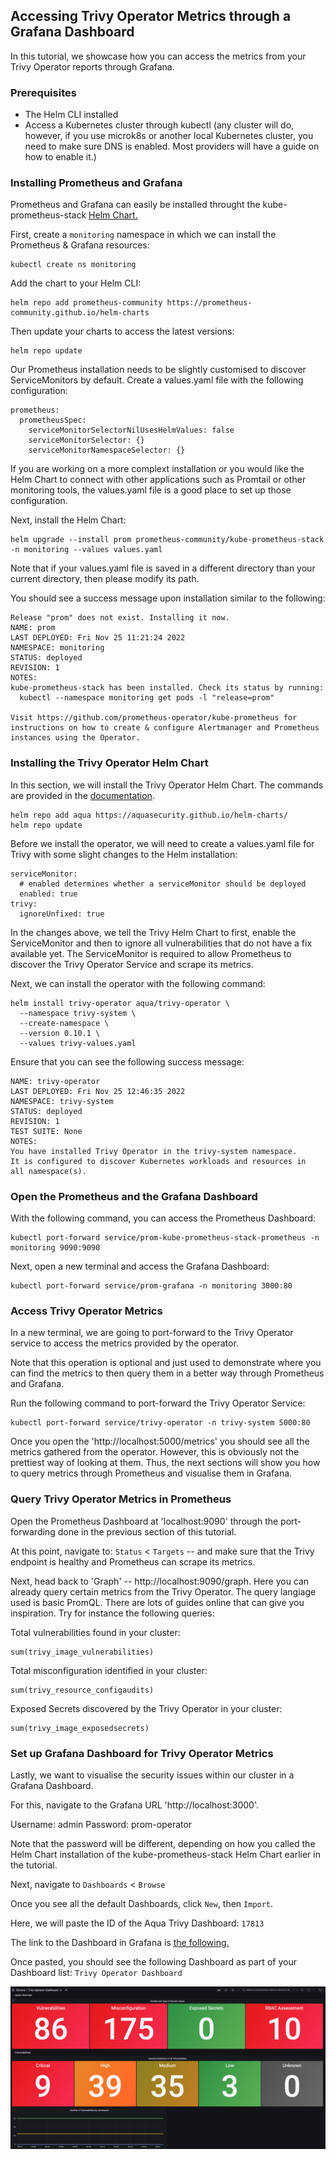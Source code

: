 ## Accessing Trivy Operator Metrics through a Grafana Dashboard

In this tutorial, we showcase how you can access the metrics from your Trivy Operator reports through Grafana.

### Prerequisites

* The Helm CLI installed
* Access a Kubernetes cluster through kubectl (any cluster will do, however, if you use microk8s or another local Kubernetes cluster, you need to make sure DNS is enabled. Most providers will have a guide on how to enable it.)

### Installing Prometheus and Grafana

Prometheus and Grafana can easily be installed throught the kube-prometheus-stack [Helm Chart.](https://github.com/prometheus-community/helm-charts/tree/main/charts/kube-prometheus-stack)

First, create a `monitoring` namespace in which we can install the Prometheus & Grafana resources:
```
kubectl create ns monitoring
```

Add the chart to your Helm CLI:
```
helm repo add prometheus-community https://prometheus-community.github.io/helm-charts
```

Then update your charts to access the latest versions:
```
helm repo update
```

Our Prometheus installation needs to be slightly customised to discover ServiceMonitors by default. Create a values.yaml file with the following configuration:
```
prometheus:
  prometheusSpec:
    serviceMonitorSelectorNilUsesHelmValues: false
    serviceMonitorSelector: {}
    serviceMonitorNamespaceSelector: {}
```

If you are working on a more complext installation or you would like the Helm Chart to connect with other applications such as Promtail or other monitoring tools, the values.yaml file is a good place to set up those configuration.

Next, install the Helm Chart:
```
helm upgrade --install prom prometheus-community/kube-prometheus-stack -n monitoring --values values.yaml
```

Note that if your values.yaml file is saved in a different directory than your current directory, then please modify its path.

You should see a success message upon installation similar to the following:
```
Release "prom" does not exist. Installing it now.
NAME: prom
LAST DEPLOYED: Fri Nov 25 11:21:24 2022
NAMESPACE: monitoring
STATUS: deployed
REVISION: 1
NOTES:
kube-prometheus-stack has been installed. Check its status by running:
  kubectl --namespace monitoring get pods -l "release=prom"

Visit https://github.com/prometheus-operator/kube-prometheus for instructions on how to create & configure Alertmanager and Prometheus instances using the Operator.
```

### Installing the Trivy Operator Helm Chart

In this section, we will install the Trivy Operator Helm Chart. The commands are provided in the [documentation](https://aquasecurity.github.io/trivy-operator/v0.7.1/operator/installation/helm/).

```
helm repo add aqua https://aquasecurity.github.io/helm-charts/
helm repo update
```

Before we install the operator, we will need to create a values.yaml file for Trivy with some slight changes to the Helm installation:
```
serviceMonitor:
  # enabled determines whether a serviceMonitor should be deployed
  enabled: true
trivy:
  ignoreUnfixed: true
```
In the changes above, we tell the Trivy Helm Chart to first, enable the ServiceMonitor and then to ignore all vulnerabilities that do not have a fix available yet. The ServiceMonitor is required to allow Prometheus to discover the Trivy Operator Service and scrape its metrics.

Next, we can install the operator with the following command:
```
helm install trivy-operator aqua/trivy-operator \
  --namespace trivy-system \
  --create-namespace \
  --version 0.10.1 \
  --values trivy-values.yaml
```

Ensure that you can see the following success message:
```
NAME: trivy-operator
LAST DEPLOYED: Fri Nov 25 12:46:35 2022
NAMESPACE: trivy-system
STATUS: deployed
REVISION: 1
TEST SUITE: None
NOTES:
You have installed Trivy Operator in the trivy-system namespace.
It is configured to discover Kubernetes workloads and resources in
all namespace(s).
```

### Open the Prometheus and the Grafana Dashboard

With the following command, you can access the Prometheus Dashboard:
```
kubectl port-forward service/prom-kube-prometheus-stack-prometheus -n monitoring 9090:9090
```

Next, open a new terminal and access the Grafana Dashboard:
```
kubectl port-forward service/prom-grafana -n monitoring 3000:80
```

### Access Trivy Operator Metrics

In a new terminal, we are going to port-forward to the Trivy Operator service to access the metrics provided by the operator. 

Note that this operation is optional and just used to demonstrate where you can find the metrics to then query them in a better way through Prometheus and Grafana.

Run the following command to port-forward the Trivy Operator Service:

```
kubectl port-forward service/trivy-operator -n trivy-system 5000:80
```

Once you open the 'http://localhost:5000/metrics' you should see all the metrics gathered from the operator. However, this is obviously not the prettiest way of looking at them. Thus, the next sections will show you how to query metrics through Prometheus and visualise them in Grafana. 

### Query Trivy Operator Metrics in Prometheus

Open the Prometheus Dashboard at 'localhost:9090' through the port-forwarding done in the previous section of this tutorial.

At this point, navigate to: `Status` < `Targets` -- and make sure that the Trivy endpoint is healthy and Prometheus can scrape its metrics.

Next, head back to 'Graph' -- http://localhost:9090/graph. Here you can already query certain metrics from the Trivy Operator. The query langiage used is basic PromQL.
There are lots of guides online that can give you inspiration. Try for instance the following queries:

Total vulnerabilities found in your cluster:
```
sum(trivy_image_vulnerabilities)
```

Total misconfiguration identified in your cluster:
```
sum(trivy_resource_configaudits)
```

Exposed Secrets discovered by the Trivy Operator in your cluster:
```
sum(trivy_image_exposedsecrets)
```

### Set up Grafana Dashboard for Trivy Operator Metrics

Lastly, we want to visualise the security issues within our cluster in a Grafana Dashboard.

For this, navigate to the Grafana URL 'http://localhost:3000'.

Username: admin
Password: prom-operator

Note that the password will be different, depending on how you called the Helm Chart installation of the kube-prometheus-stack Helm Chart earlier in the tutorial.

Next, navigate to `Dashboards` < `Browse`

Once you see all the default Dashboards, click `New`, then `Import`. 

Here, we will paste the ID of the Aqua Trivy Dashboard:
`17813`

The link to the Dashboard in Grafana is [the following.](https://grafana.com/grafana/dashboards/17813)

Once pasted, you should see the following Dashboard as part of your Dashboard list: `Trivy Operator Dashboard`

![Trivy Operator Dashbaord in Grafana Screenshot](../images/trivy-grafana.png)

